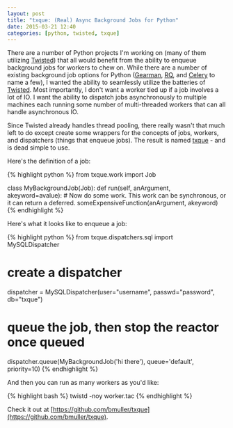 ```yaml
---
layout: post
title: "txque: (Real) Async Background Jobs for Python"
date: 2015-03-21 12:40
categories: [python, twisted, txque]
---
```

There are a number of Python projects I'm working on (many of them utilizing [Twisted](http://twistedmatrix.com)) that all would benefit from the ability to enqueue background jobs for workers to chew on.  While there are a number of existing background job options for Python ([Gearman](http://gearman.org/), [RQ](http://python-rq.org/), and [Celery](http://www.celeryproject.org/) to name a few), I wanted the ability to seamlessly utilize the batteries of [Twisted](http://twistedmatrix.com).  Most importantly, I don't want a worker tied up if a job involves a lot of IO.  I want the ability to dispatch jobs asynchronously to multiple machines each running some number of multi-threaded workers that can all handle asynchronous IO.

Since Twisted already handles thread pooling, there really wasn't that much left to do except create some wrappers for the concepts of jobs, workers, and dispatchers (things that enqueue jobs).  The result is named [txque](https://github.com/bmuller/txque) - and is dead simple to use.

Here's the definition of a job:

{% highlight python %}
from txque.work import Job

class MyBackgroundJob(Job):
    def run(self, anArgument, akeyword=avalue):
        # Now do some work.  This work can be synchronous, or it can return a deferred.
	someExpensiveFunction(anArgument, akeyword)
{% endhighlight %}

Here's what it looks like to enqueue a job:

{% highlight python %}
from txque.dispatchers.sql import MySQLDispatcher

# create a dispatcher
dispatcher = MySQLDispatcher(user="username", passwd="password", db="txque")

# queue the job, then stop the reactor once queued
dispatcher.queue(MyBackgroundJob('hi there'), queue='default', priority=10)
{% endhighlight %}

And then you can run as many workers as you'd like:

{% highlight bash %}
twistd -noy worker.tac
{% endhighlight %}

Check it out at [https://github.com/bmuller/txque](https://github.com/bmuller/txque).
